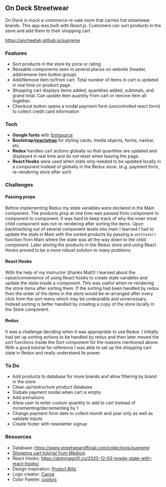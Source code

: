 ## On Deck Streetwear
On Deck is mock e-commerce re-sale store that carries hot streetwear brands. This app was built with React.js. Customers can sort products in the store and add them to their shopping cart.

https://ancheetah.github.io/supreme

### Features
- Sort products in the store by price or rating
- Reusable components seen in several places on website (header, add/remove item button group)
- Add/Remove item to/from cart. Total number of items in cart is updated in real time on product page.
- Shopping cart displays items added, quantities added, subtotals, and grand total. Can update item quantity from cart or remove item all together.
- Checkout button opens a modal payment form (uncontrolled react form) to collect credit card information

### Tech
- **Google fonts** with [fontsource](https://github.com/fontsource/fontsource)
- **Bootstrap/[reactstrap](https://reactstrap.github.io/)** for styling cards, media objects, forms, navbar, etc.
- **Redux** handles cart actions globally so that quantities are updated and displayed in real time and do not reset when leaving the page. 
- **React Hooks** were used when state only needed to be updated locally in a component instead of globally in the Redux store. (e.g. payment form, re-rendering store after sort)

### Challenges

#### Passing props
Before implementing Redux my state variables were declared in the Main component. The products prop at one time was passed from component to component to component. It was hard to keep track of why the inner most child component was not re-rendering after sorting the items. Upon backtracking out of several component levels into main I learned I had to update the state in Main with the sorted products by passing a `setState()` function from Main where the state was all the way down to the child component. Later storing the products in the Redux store and using React Hooks proved to be a more robust solution to many problems.

#### React Hooks
With the help of my instructor (thanks Matt!) I learned about the value/convenience of using React hooks to create state variables and update the state inside a component. This was useful when re-rendering the store items after sorting them. If the sorting had been handled by redux then the order of the items in the store would be re-arranged after every click from the sort menu which may be undesirable and unnecessary. Instead sorting is better handled by creating a copy of the store locally in the Store component.

#### Redux
It was a challenge deciding when it was appropriate to use Redux. I initially had set up sorting actions to be handled by redux and then later moved the sort functions inside the Sort component for the reasons mentioned above. With a good tutorial for reference I was able to set up the shopping cart state in Redux and really understand its power.

### To Do
- Add products to database for more brands and allow filtering by brand in the store
- Clean up/restructure product database
- Disbale payment modal when cart is empty
- Add animations
- Allow user to enter custom quantity to add to cart instead of incrementing/decrementing by 1
- Change payment form date to collect month and year only as well as validate inputs
- Create footer with newsletter signup

### Resources
- Database: https://www.streetwearofficial.com/collections/supreme
- [Shopping cart tutorial from Medium](https://medium.com/@ayabellazreg/make-a-simple-shopping-cart-app-using-react-redux-1-3-fefde93e80c7)
- React Hooks: https://dommagnifi.co/2020-12-03-toggle-state-with-react-hooks/
- Design inspiration: [Project Blitz](https://www.projectblitz.com/)
- Logo creator: [Canva](https://www.canva.com/)
- Color Palette: [coolors](https://coolors.co/ffee32-ffd100-202020-292929)
